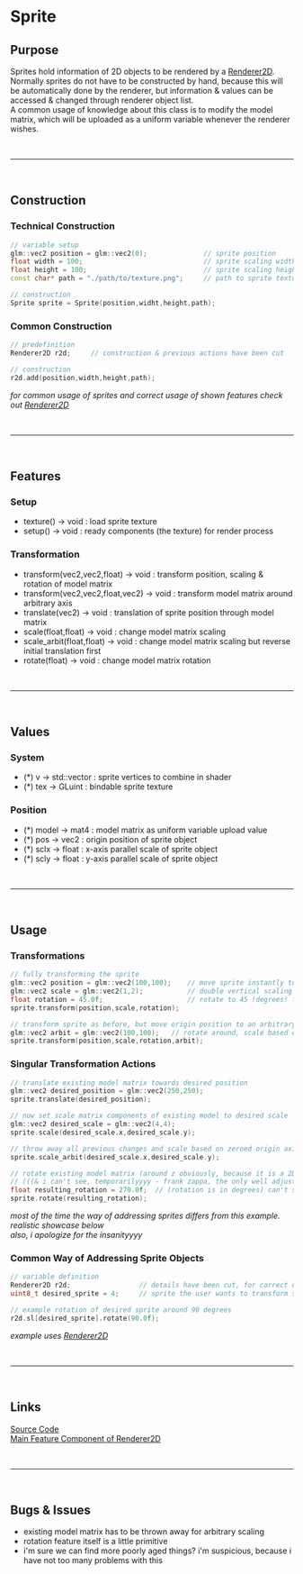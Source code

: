 # Sprite

## Purpose

Sprites hold information of 2D objects to be rendered by a [Renderer2D](renderer2d.md). \
Normally sprites do not have to be constructed by hand, because this will be automatically done by the renderer,
but information & values can be accessed & changed through renderer object list. \
A common usage of knowledge about this class is to modify the model matrix, which will be uploaded as a uniform variable whenever the renderer wishes.

<br>

***

<br>

## Construction

### Technical Construction

```c++
// variable setup
glm::vec2 position = glm::vec2(0);				// sprite position
float width = 100;								// sprite scaling width
float height = 100;								// sprite scaling height
const char* path = "./path/to/texture.png";		// path to sprite texture

// construction
Sprite sprite = Sprite(position,widht,height,path);
```

### Common Construction

```c++
// predefinition
Renderer2D r2d;		// construction & previous actions have been cut

// construction
r2d.add(position,width,height,path);
```
*for common usage of sprites and correct usage of shown features check out [Renderer2D](renderer2d.md)*

<br>

***

<br>

## Features

### Setup

- texture() -> void : load sprite texture
- setup() -> void : ready components (the texture) for render process

### Transformation

- transform(vec2,vec2,float) -> void : transform position, scaling & rotation of model matrix
- transform(vec2,vec2,float,vec2) -> void : transform model matrix around arbitrary axis
- translate(vec2) -> void : translation of sprite position through model matrix
- scale(float,float) -> void : change model matrix scaling
- scale_arbit(float,float) -> void : change model matrix scaling but reverse initial translation first
- rotate(float) -> void : change model matrix rotation

<br>

***

<br>

## Values

### System

- (*) v -> std::vector<float> : sprite vertices to combine in shader
- (*) tex -> GLuint : bindable sprite texture

### Position

- (*) model -> mat4 : model matrix as uniform variable upload value
- (*) pos -> vec2 : origin position of sprite object
- (*) sclx -> float : x-axis parallel scale of sprite object
- (*) scly -> float : y-axis parallel scale of sprite object

<br>

***

<br>

## Usage

### Transformations

```c++
// fully transforming the sprite
glm::vec2 position = glm::vec2(100,100);	// move sprite instantly to given position
glm::vec2 scale = glm::vec2(1,2);			// double vertical scaling as compared to origin
float rotation = 45.0f;						// rotate to 45 !degrees! from origin rotation
sprite.transform(position,scale,rotation);

// transform sprite as before, but move origin position to an arbitrary axis
glm::vec2 arbit = glm::vec2(100,100);	// rotate around, scale based on and translate from
sprite.transform(position,scale,rotation,arbit);
```

### Singular Transformation Actions

```c++
// translate existing model matrix towards desired position
glm::vec2 desired_position = glm::vec2(250,250);
sprite.translate(desired_position);

// now set scale matrix components of existing model to desired scale
glm::vec2 desired_scale = glm::vec2(4,4);
sprite.scale(desired_scale.x,desired_scale.y);

// throw away all previous changes and scale based on zeroed origin axis
sprite.scale_arbit(desired_scale.x,desired_scale.y);

// rotate existing model matrix (around z obviously, because it is a 2D entity - pac)
// (((& i can't see, temporarilyyyy - frank zappa, the only well adjusted musician)))
float resulting_rotation = 270.0f;	// (rotation is in degrees) can't stop rhymin' wth
sprite.rotate(resulting_rotation);
```
*most of the time the way of addressing sprites differs from this example. realistic showcase below* \
*also, i apologize for the insanityyyy*

### Common Way of Addressing Sprite Objects

```c++
// variable definition
Renderer2D r2d;					// details have been cut, for correct usage follow link below
uint8_t desired_sprite = 4;		// sprite the user wants to transform somehow

// example rotation of desired sprite around 90 degrees
r2d.sl[desired_sprite].rotate(90.0f);
```
*example uses [Renderer2D](renderer2d.md)*

<br>

***

<br>

## Links

[Source Code](../../ccb/gfx/sprite.cpp) \
[Main Feature Component of Renderer2D](renderer2d.md)

<br>

***

<br>

## Bugs & Issues

- existing model matrix has to be thrown away for arbitrary scaling
- rotation feature itself is a little primitive
- i'm sure we can find more poorly aged things? i'm suspicious, because i have not too many problems with this